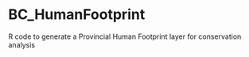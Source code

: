 # BC_HumanFootprint
R code to generate a Provincial Human Footprint layer for conservation analysis
